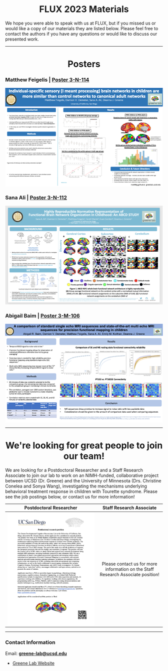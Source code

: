 <h1 align="center">FLUX 2023 Materials</h1>
We hope you were able to speak with us at FLUX, but if you missed us or would like a copy of our materials they are listed below. Please feel free to contact the authors if you have any questions or would like to discuss our presented work. 

---

<h1 align="center">Posters</h1>

### Matthew Feigelis | [Poster 3-N-114](/assets/img/flux2023_poster_mf.png)

![Matt Feigelis Poster](/assets/img/flux2023_poster_mf.png)

### Sana Ali | [Poster 3-N-112](/assets/img/flux2023_poster_sa.png)

![Sana Ali Poster](/assets/img/flux2023_poster_sa.png)

### Abigail Baim | [Poster 3-M-106](/assets/img/flux2023_poster_ab.png)

![Abigail Baim Poster](/assets/img/flux2023_poster_ab.png)

---

<h1 align="center">We're looking for great people to join our team!</h1>
We are looking for a Postdoctoral Researcher and a Staff Research Associate to join our lab to work on an NIMH-funded, collaborative project between UCSD (Dr. Greene) and the University of Minnesota (Drs. Christine Conelea and Sonya Wang), investigating the mechanisms underlying behavioral treatment response in children with Tourette syndrome. Please see the job postings below, or contact us for more information!

|Postdoctoral Researcher|Staff Research Associate|
|:-:|:-:|
|![](/assets/img/Postdoc_posting_UCSD_2023_final.png)|Please contact us for more information on the Staff Research Associate position!|

---

### Contact Information
Email: **greene-lab@ucsd.edu**
- [Greene Lab Website](https://greenelab.ucsd.edu/)


